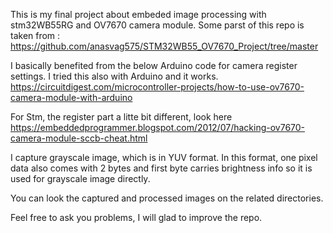 This is my final project about embeded image processing with stm32WB55RG and OV7670 camera module.
Some parst of this repo is taken from : https://github.com/anasvag575/STM32WB55_OV7670_Project/tree/master

I basically benefited from the below Arduino code for camera register settings. I tried this also with Arduino and it works.
https://circuitdigest.com/microcontroller-projects/how-to-use-ov7670-camera-module-with-arduino

For Stm, the register part a litte bit different, look here
https://embeddedprogrammer.blogspot.com/2012/07/hacking-ov7670-camera-module-sccb-cheat.html

I capture grayscale image, which is in YUV format. In this format, one pixel data also comes with 2 bytes and first byte carries brightness info so it is used for grayscale image directly.

You can look the captured and processed images on the related directories.

Feel free to ask you problems, I will glad to improve the repo.


